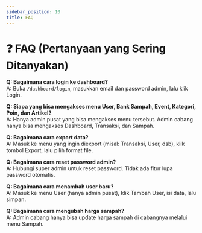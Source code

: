 ```yaml
---
sidebar_position: 10
title: FAQ
---
```


# ❓ FAQ (Pertanyaan yang Sering Ditanyakan)

**Q: Bagaimana cara login ke dashboard?**  
A: Buka `/dashboard/login`, masukkan email dan password admin, lalu klik Login.

**Q: Siapa yang bisa mengakses menu User, Bank Sampah, Event, Kategori, Poin, dan Artikel?**  
A: Hanya admin pusat yang bisa mengakses menu tersebut. Admin cabang hanya bisa mengakses Dashboard, Transaksi, dan Sampah.

**Q: Bagaimana cara export data?**  
A: Masuk ke menu yang ingin diexport (misal: Transaksi, User, dsb), klik tombol Export, lalu pilih format file.

**Q: Bagaimana cara reset password admin?**  
A: Hubungi super admin untuk reset password. Tidak ada fitur lupa password otomatis.

**Q: Bagaimana cara menambah user baru?**  
A: Masuk ke menu User (hanya admin pusat), klik Tambah User, isi data, lalu simpan.

**Q: Bagaimana cara mengubah harga sampah?**  
A: Admin cabang hanya bisa update harga sampah di cabangnya melalui menu Sampah. 